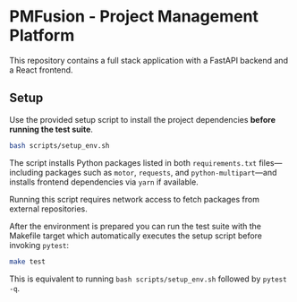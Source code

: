 # PMFusion - Project Management Platform

This repository contains a full stack application with a FastAPI backend and a React frontend.

## Setup

Use the provided setup script to install the project dependencies **before running the test suite**.

```bash
bash scripts/setup_env.sh
```

The script installs Python packages listed in both `requirements.txt` files—including packages such as `motor`, `requests`, and `python-multipart`—and installs frontend dependencies via `yarn` if available.

Running this script requires network access to fetch packages from external repositories.


After the environment is prepared you can run the test suite with the Makefile
target which automatically executes the setup script before invoking `pytest`:

```bash
make test
```

This is equivalent to running `bash scripts/setup_env.sh` followed by
`pytest -q`.
